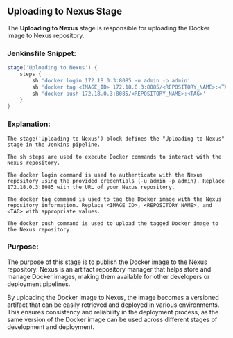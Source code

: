 ## Uploading to Nexus Stage

The **Uploading to Nexus** stage is responsible for uploading the Docker image to Nexus repository.

### Jenkinsfile Snippet:

```groovy
stage('Uploading to Nexus') {
    steps {
        sh 'docker login 172.18.0.3:8085 -u admin -p admin'
        sh 'docker tag <IMAGE_ID> 172.18.0.3:8085/<REPOSITORY_NAME>:<TAG>'
        sh 'docker push 172.18.0.3:8085/<REPOSITORY_NAME>:<TAG>'
    }
}
```

### Explanation:

    The stage('Uploading to Nexus') block defines the "Uploading to Nexus" stage in the Jenkins pipeline.

    The sh steps are used to execute Docker commands to interact with the Nexus repository.

    The docker login command is used to authenticate with the Nexus repository using the provided credentials (-u admin -p admin). Replace 172.18.0.3:8085 with the URL of your Nexus repository.

    The docker tag command is used to tag the Docker image with the Nexus repository information. Replace <IMAGE_ID>, <REPOSITORY_NAME>, and <TAG> with appropriate values.

    The docker push command is used to upload the tagged Docker image to the Nexus repository.

### Purpose:

The purpose of this stage is to publish the Docker image to the Nexus repository. Nexus is an artifact repository manager that helps store and manage Docker images, making them available for other developers or deployment pipelines.

By uploading the Docker image to Nexus, the image becomes a versioned artifact that can be easily retrieved and deployed in various environments. This ensures consistency and reliability in the deployment process, as the same version of the Docker image can be used across different stages of development and deployment.
